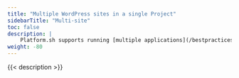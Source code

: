 ```yaml
---
title: "Multiple WordPress sites in a single Project"
sidebarTitle: "Multi-site"
toc: false
description: |
    Platform.sh supports running [multiple applications](/bestpractices/oneormany.md) multiple applications in the same project, and these can be two or more WordPress sites.
weight: -80
---
```


{{< description >}}